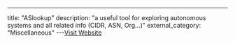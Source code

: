 ---
title: "ASlookup"
description: "a useful tool for exploring autonomous systems and all related info (CIDR, ASN, Org...)"
external_category: "Miscellaneous"
---[Visit Website](https://aslookup.com/)

